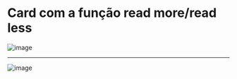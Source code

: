 # Card com a função read more/read less
 
![image](https://user-images.githubusercontent.com/103968880/212324259-4e409b78-cdd3-4846-aa7f-5026964f1c5c.png)

-------

![image](https://user-images.githubusercontent.com/103968880/212324313-9994a467-68e3-43a3-b2be-9ec8dff15b7e.png)
